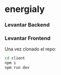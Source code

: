 # energialy

### Levantar Backend

### Levantar Frontend

Una vez clonado el repo:

```sh
cd client
npm i
npm run dev 
```
